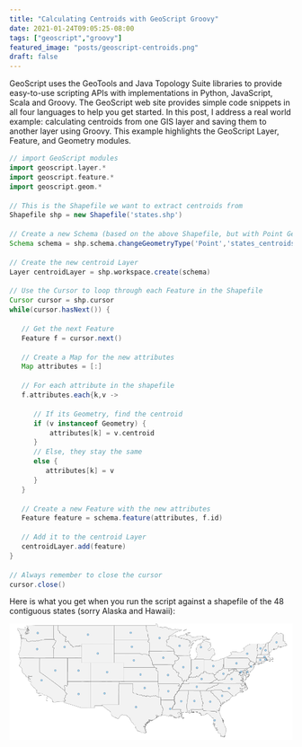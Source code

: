 ```yaml
---
title: "Calculating Centroids with GeoScript Groovy"
date: 2021-01-24T09:05:25-08:00
tags: ["geoscript","groovy"]
featured_image: "posts/geoscript-centroids.png"
draft: false
---
```


GeoScript uses the GeoTools and Java Topology Suite libraries to provide easy-to-use scripting APIs with implementations in Python, JavaScript, Scala and Groovy. The GeoScript web site provides simple code snippets in all four languages to help you get started. In this post, I address a real world example: calculating centroids from one GIS layer and saving them to another layer using Groovy. This example highlights the GeoScript Layer, Feature, and Geometry modules.

<!--more-->

```groovy
// import GeoScript modules
import geoscript.layer.*
import geoscript.feature.*
import geoscript.geom.*

// This is the Shapefile we want to extract centroids from
Shapefile shp = new Shapefile('states.shp')

// Create a new Schema (based on the above Shapefile, but with Point Geometry)
Schema schema = shp.schema.changeGeometryType('Point','states_centroids')

// Create the new centroid Layer
Layer centroidLayer = shp.workspace.create(schema)

// Use the Cursor to loop through each Feature in the Shapefile
Cursor cursor = shp.cursor
while(cursor.hasNext()) {

   // Get the next Feature
   Feature f = cursor.next()
 
   // Create a Map for the new attributes
   Map attributes = [:]

   // For each attribute in the shapefile
   f.attributes.each{k,v ->

      // If its Geometry, find the centroid
      if (v instanceof Geometry) {
          attributes[k] = v.centroid
      }
      // Else, they stay the same
      else {
         attributes[k] = v
      }
   }

   // Create a new Feature with the new attributes
   Feature feature = schema.feature(attributes, f.id)

   // Add it to the centroid Layer
   centroidLayer.add(feature)
}

// Always remember to close the cursor
cursor.close()
```

Here is what you get when you run the script against a shapefile of the 48 contiguous states (sorry Alaska and Hawaii):

![Convexhull](/posts/geoscript-centroids.png)